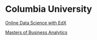 # Columbia University

[Online Data Science with EdX](https://online.columbia.edu/announcements/columbia-and-edx-launch-online-data-science-education-series/)

[Masters of Business Analytics](https://msba.engineering.columbia.edu/)

